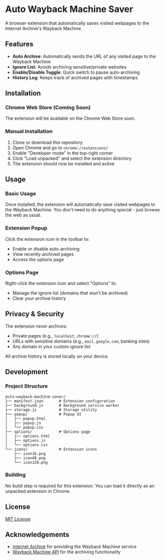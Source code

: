 # Auto Wayback Machine Saver

A browser extension that automatically saves visited webpages to the Internet Archive's Wayback Machine.

## Features

-   **Auto Archive**: Automatically sends the URL of any visited page to the Wayback Machine
-   **Ignore List**: Avoids archiving sensitive/private websites
-   **Enable/Disable Toggle**: Quick switch to pause auto-archiving
-   **History Log**: Keeps track of archived pages with timestamps

## Installation

### Chrome Web Store (Coming Soon)

The extension will be available on the Chrome Web Store soon.

### Manual Installation

1. Clone or download this repository
2. Open Chrome and go to `chrome://extensions/`
3. Enable "Developer mode" in the top-right corner
4. Click "Load unpacked" and select the extension directory
5. The extension should now be installed and active

## Usage

### Basic Usage

Once installed, the extension will automatically save visited webpages to the Wayback Machine. You don't need to do anything special - just browse the web as usual.

### Extension Popup

Click the extension icon in the toolbar to:

-   Enable or disable auto-archiving
-   View recently archived pages
-   Access the options page

### Options Page

Right-click the extension icon and select "Options" to:

-   Manage the ignore list (domains that won't be archived)
-   Clear your archive history

## Privacy & Security

The extension never archives:

-   Private pages (e.g., `localhost`, `chrome://`)
-   URLs with sensitive domains (e.g., `mail.google.com`, banking sites)
-   Any domain in your custom ignore list

All archive history is stored locally on your device.

## Development

### Project Structure

```
auto-wayback-machine-saver/
├── manifest.json       # Extension configuration
├── background.js       # Background service worker
├── storage.js          # Storage utility
├── popup/              # Popup UI
│   ├── popup.html
│   ├── popup.js
│   └── popup.css
├── options/            # Options page
│   ├── options.html
│   ├── options.js
│   └── options.css
└── icons/              # Extension icons
    ├── icon16.png
    ├── icon48.png
    └── icon128.png
```

### Building

No build step is required for this extension. You can load it directly as an unpacked extension in Chrome.

## License

[MIT License](LICENSE)

## Acknowledgements

-   [Internet Archive](https://archive.org/) for providing the Wayback Machine service
-   [Wayback Machine API](https://archive.org/help/wayback_api.php) for the archiving functionality
